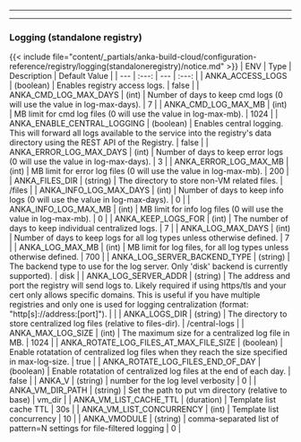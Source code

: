 
---
---
### Logging (standalone registry)
{{< include file="content/_partials/anka-build-cloud/configuration-reference/registry/logging(standaloneregistry)/notice.md" >}}
| ENV | Type | Description | Default Value |
| --- | :---: | --- | :---: |
| ANKA_ACCESS_LOGS | (boolean) | Enables registry access logs. | false |
| ANKA_CMD_LOG_MAX_DAYS | (int) | Number of days to keep cmd logs (0 will use the value in log-max-days). | 7 |
| ANKA_CMD_LOG_MAX_MB | (int) | MB limit for cmd log files (0 will use the value in log-max-mb). | 1024 |
| ANKA_ENABLE_CENTRAL_LOGGING | (boolean) | Enables central logging. This will forward all logs available to the service into the registry's data directory using the REST API of the Registry. | false |
| ANKA_ERROR_LOG_MAX_DAYS | (int) | Number of days to keep error logs (0 will use the value in log-max-days). | 3 |
| ANKA_ERROR_LOG_MAX_MB | (int) | MB limit for error log files (0 will use the value in log-max-mb). | 200 |
| ANKA_FILES_DIR | (string) | The directory to store non-VM related files. | /files |
| ANKA_INFO_LOG_MAX_DAYS | (int) | Number of days to keep info logs (0 will use the value in log-max-days). | 0 |
| ANKA_INFO_LOG_MAX_MB | (int) | MB limit for info log files  (0 will use the value in log-max-mb). | 0 |
| ANKA_KEEP_LOGS_FOR | (int) | The number of days to keep individual centralized logs. | 7 |
| ANKA_LOG_MAX_DAYS | (int) | Number of days to keep logs for all log types unless otherwise defined. | 7 |
| ANKA_LOG_MAX_MB | (int) | MB limit for log files, for all log types unless otherwise defined. | 700 |
| ANKA_LOG_SERVER_BACKEND_TYPE | (string) | The backend type to use for the log server. Only 'disk' backend is currently supported). | disk |
| ANKA_LOG_SERVER_ADDR | (string) | The address and port the registry will send logs to. Likely required if using https/tls and your cert only allows specific domains. This is useful if you have multiple registries and only one is used for logging centralization (format: "http[s]://address:[port]"). |  |
| ANKA_LOGS_DIR | (string) | The directory to store centralized log files (relative to files-dir). | /central-logs |
| ANKA_MAX_LOG_SIZE | (int) | The maximum size for a centralized log file in MB. | 1024 |
| ANKA_ROTATE_LOG_FILES_AT_MAX_FILE_SIZE | (boolean) | Enable rotatation of centralized log files when they reach the size specified in max-log-size. | true |
| ANKA_ROTATE_LOG_FILES_END_OF_DAY | (boolean) | Enable rotatation of centralized log files at the end of each day. | false |
| ANKA_V | (string)  | number for the log level verbosity | 0 |
| ANKA_VM_DIR_PATH | (string) | Set the path to put vm directory (relative to base) | vm_dir |
| ANKA_VM_LIST_CACHE_TTL | (duration) | Template list cache TTL | 30s |
| ANKA_VM_LIST_CONCURRENCY | (int) | Template list concurrency | 10 |
| ANKA_VMODULE | (string)  | comma-separated list of pattern=N settings for file-filtered logging | 0 |
